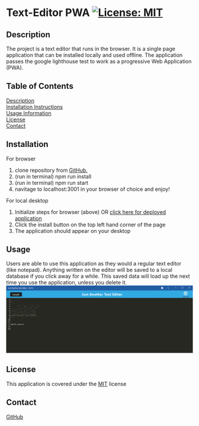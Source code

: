 # Text-Editor PWA [![License: MIT](https://img.shields.io/badge/License-MIT-yellow.svg)](https://opensource.org/licenses/MIT)

## Description

  The project is a text editor that runs in the browser. It is a single page application that can be installed locally and used offline. The application passes the google lighthouse test to work as a progressive Web Application (PWA). 

## Table of Contents
  [Description](#description)<br/>
  [Installation Instructions](#installation)<br/>
  [Usage Information](#usage)<br/>
  [License](#license)<br/>
  [Contact](#Contact)<br/> 


## Installation
For browser
1. clone repository from [GitHub.](https://github.com/ayxu5723/Text-Editor)
2. (run in terminal) npm run install
3. (run in terminal) npm run start
4. navitage to localhost:3001 in your browser of choice and enjoy!

For local desktop
1. Initialize steps for browser (above) OR [click here for deployed application](https://text-editor-jate555.herokuapp.com/)
2. Click the install button on the top left hand corner of the page
3. The application should appear on your desktop 

## Usage
Users are able to use this application as they would a regular text editor (like notepad). Anything written on the editor will be saved to a local database if you click away for a while. This saved data will load up the next time you use the application, unless you delete it. 
![text-editor](/assets/images/jate1.png)



## License
This application is covered under the [MIT](https://opensource.org/licenses/MIT) license

## Contact
[GitHub](https://github.com/ayxu5723) 